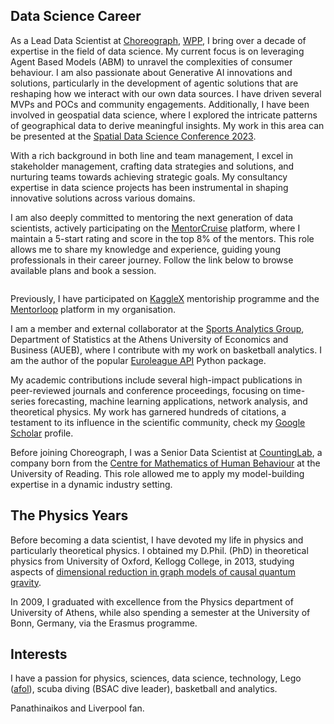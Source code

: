   <!--  -->

## Data Science Career

As a Lead Data Scientist at [Choreograph](https://www.choreograph.com/), [WPP](https://www.wpp.com/), I bring over a decade of expertise in the field of data science.
My current focus is on leveraging Agent Based Models (ABM) to unravel the complexities of consumer behaviour.
I am also passionate about Generative AI innovations and solutions, particularly in the development of agentic solutions that are reshaping how we interact with our own data sources. I have driven several MVPs and POCs and community engagements.
Additionally, I have been involved in geospatial data science, where I explored the intricate patterns of geographical data to derive meaningful insights. My work in this area can be presented at the [Spatial Data Science Conference 2023](https://youtu.be/zKL6cuiOtcY?si=D-MClSFb4x4LEhqE).

With a rich background in both line and team management, I excel in stakeholder management, crafting data strategies and solutions, and nurturing teams towards achieving strategic goals. My consultancy expertise in data science projects has been instrumental in shaping innovative solutions across various domains.

I am also deeply committed to mentoring the next generation of data scientists, actively participating on the [MentorCruise](https://mentorcruise.com/mentor/georgiosgiasemidis/) platform, where I maintain a 5-start rating and score in the top 8% of the mentors. This role allows me to share my knowledge and experience, guiding young professionals in their career journey. Follow the link below to browse available plans and book a session.

<a href="https://mentorcruise.com/mentor/georgiosgiasemidis/">
<img src="https://mentorcruise.com/mentor/georgiosgiasemidis/widget/" loading="lazy" class="md:h-28" style="max-height: 140px" alt="">
</a>

Previously, I have participated on [KaggleX](https://www.kagglex.org/) mentoriship programme and the [Mentorloop](https://mentorloop.com/) platform in my organisation.

I am a member and external collaborator at the [Sports Analytics Group]((https://aueb-analytics.wixsite.com/sports)), Department of Statistics at the Athens University of Economics and Business (AUEB), where I contribute with my work on basketball analytics. I am the author of the popular [Euroleague API](https://pypi.org/project/euroleague-api/) Python package.

My academic contributions include several high-impact publications in peer-reviewed journals and conference proceedings, focusing on time-series forecasting, machine learning applications, network analysis, and theoretical physics. My work has garnered hundreds of citations, a testament to its influence in the scientific community, check my [Google Scholar](https://scholar.google.co.uk/citations?user=vVyWiE8AAAAJ&hl=en/) profile.

Before joining Choreograph, I was a Senior Data Scientist at [CountingLab](https://www.countinglabs.co.uk/), a company born from the [Centre for Mathematics of Human Behaviour](https://www.reading.ac.uk/cmohb/) at the University of Reading. This role allowed me to apply my model-building expertise in a dynamic industry setting.

## The Physics Years

Before becoming a data scientist, I have devoted my life in physics and particularly theoretical physics. I obtained my D.Phil. (PhD) in theoretical physics from University of Oxford, Kellogg College, in 2013, studying aspects of [dimensional reduction in graph models of causal quantum gravity](https://solo.bodleian.ox.ac.uk/permalink/44OXF_INST/ao2p7t/cdi_proquest_journals_1683609513).

In 2009, I graduated with excellence from the Physics department of University of Athens, while also spending a semester at the University of Bonn, Germany, via the Erasmus programme.

## Interests

I have a passion for physics, sciences, data science, technology, Lego ([afol](https://g.co/kgs/N2ZiDp)), scuba diving (BSAC dive leader), basketball and analytics.

Panathinaikos and Liverpool fan.
